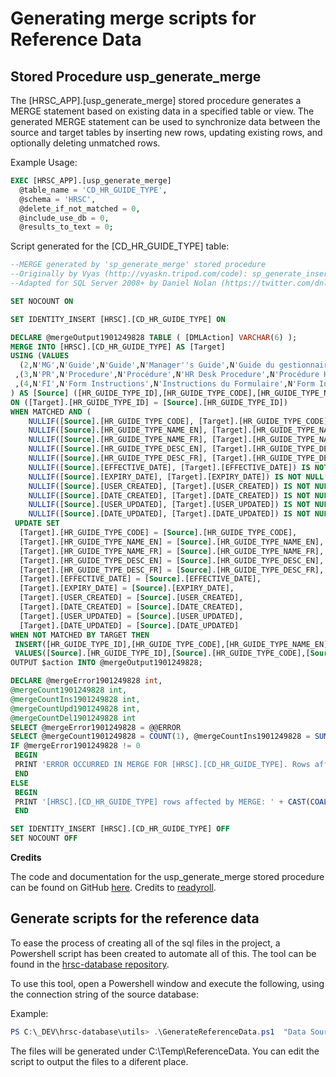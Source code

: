 # Generating merge scripts for Reference Data


## Stored Procedure usp_generate_merge
The [HRSC_APP].[usp_generate_merge] stored procedure generates a MERGE statement based on existing data in a specified table or view. The generated MERGE statement can be used to synchronize data between the source and target tables by inserting new rows, updating existing rows, and optionally deleting unmatched rows.

Example Usage:
```SQL
EXEC [HRSC_APP].[usp_generate_merge]
  @table_name = 'CD_HR_GUIDE_TYPE',
  @schema = 'HRSC',
  @delete_if_not_matched = 0,
  @include_use_db = 0,
  @results_to_text = 0; 
```


Script generated for the [CD_HR_GUIDE_TYPE] table:

```SQL 
--MERGE generated by 'sp_generate_merge' stored procedure
--Originally by Vyas (http://vyaskn.tripod.com/code): sp_generate_inserts (build 22)
--Adapted for SQL Server 2008+ by Daniel Nolan (https://twitter.com/dnlnln)

SET NOCOUNT ON

SET IDENTITY_INSERT [HRSC].[CD_HR_GUIDE_TYPE] ON

DECLARE @mergeOutput1901249828 TABLE ( [DMLAction] VARCHAR(6) );
MERGE INTO [HRSC].[CD_HR_GUIDE_TYPE] AS [Target]
USING (VALUES
  (2,N'MG',N'Guide',N'Guide',N'Manager''s Guide',N'Guide du gestionnaire',NULL,NULL,N'Jan  9 2013  3:08PM','2013-01-09T15:08:59.977',NULL,NULL)
 ,(3,N'PR',N'Procedure',N'Procédure',N'HR Desk Procedure',N'Procédure HR',NULL,NULL,N'Jan  9 2013  3:10PM','2013-01-09T15:10:30.047',NULL,NULL)
 ,(4,N'FI',N'Form Instructions',N'Instructions du Formulaire',N'Form Instructions',N'Instructions du Formulaire',NULL,NULL,N'system','2021-02-05T07:35:50.540',NULL,NULL)
) AS [Source] ([HR_GUIDE_TYPE_ID],[HR_GUIDE_TYPE_CODE],[HR_GUIDE_TYPE_NAME_EN],[HR_GUIDE_TYPE_NAME_FR],[HR_GUIDE_TYPE_DESC_EN],[HR_GUIDE_TYPE_DESC_FR],[EFFECTIVE_DATE],[EXPIRY_DATE],[USER_CREATED],[DATE_CREATED],[USER_UPDATED],[DATE_UPDATED])
ON ([Target].[HR_GUIDE_TYPE_ID] = [Source].[HR_GUIDE_TYPE_ID])
WHEN MATCHED AND (
	NULLIF([Source].[HR_GUIDE_TYPE_CODE], [Target].[HR_GUIDE_TYPE_CODE]) IS NOT NULL OR NULLIF([Target].[HR_GUIDE_TYPE_CODE], [Source].[HR_GUIDE_TYPE_CODE]) IS NOT NULL OR 
	NULLIF([Source].[HR_GUIDE_TYPE_NAME_EN], [Target].[HR_GUIDE_TYPE_NAME_EN]) IS NOT NULL OR NULLIF([Target].[HR_GUIDE_TYPE_NAME_EN], [Source].[HR_GUIDE_TYPE_NAME_EN]) IS NOT NULL OR 
	NULLIF([Source].[HR_GUIDE_TYPE_NAME_FR], [Target].[HR_GUIDE_TYPE_NAME_FR]) IS NOT NULL OR NULLIF([Target].[HR_GUIDE_TYPE_NAME_FR], [Source].[HR_GUIDE_TYPE_NAME_FR]) IS NOT NULL OR 
	NULLIF([Source].[HR_GUIDE_TYPE_DESC_EN], [Target].[HR_GUIDE_TYPE_DESC_EN]) IS NOT NULL OR NULLIF([Target].[HR_GUIDE_TYPE_DESC_EN], [Source].[HR_GUIDE_TYPE_DESC_EN]) IS NOT NULL OR 
	NULLIF([Source].[HR_GUIDE_TYPE_DESC_FR], [Target].[HR_GUIDE_TYPE_DESC_FR]) IS NOT NULL OR NULLIF([Target].[HR_GUIDE_TYPE_DESC_FR], [Source].[HR_GUIDE_TYPE_DESC_FR]) IS NOT NULL OR 
	NULLIF([Source].[EFFECTIVE_DATE], [Target].[EFFECTIVE_DATE]) IS NOT NULL OR NULLIF([Target].[EFFECTIVE_DATE], [Source].[EFFECTIVE_DATE]) IS NOT NULL OR 
	NULLIF([Source].[EXPIRY_DATE], [Target].[EXPIRY_DATE]) IS NOT NULL OR NULLIF([Target].[EXPIRY_DATE], [Source].[EXPIRY_DATE]) IS NOT NULL OR 
	NULLIF([Source].[USER_CREATED], [Target].[USER_CREATED]) IS NOT NULL OR NULLIF([Target].[USER_CREATED], [Source].[USER_CREATED]) IS NOT NULL OR 
	NULLIF([Source].[DATE_CREATED], [Target].[DATE_CREATED]) IS NOT NULL OR NULLIF([Target].[DATE_CREATED], [Source].[DATE_CREATED]) IS NOT NULL OR 
	NULLIF([Source].[USER_UPDATED], [Target].[USER_UPDATED]) IS NOT NULL OR NULLIF([Target].[USER_UPDATED], [Source].[USER_UPDATED]) IS NOT NULL OR 
	NULLIF([Source].[DATE_UPDATED], [Target].[DATE_UPDATED]) IS NOT NULL OR NULLIF([Target].[DATE_UPDATED], [Source].[DATE_UPDATED]) IS NOT NULL) THEN
 UPDATE SET
  [Target].[HR_GUIDE_TYPE_CODE] = [Source].[HR_GUIDE_TYPE_CODE], 
  [Target].[HR_GUIDE_TYPE_NAME_EN] = [Source].[HR_GUIDE_TYPE_NAME_EN], 
  [Target].[HR_GUIDE_TYPE_NAME_FR] = [Source].[HR_GUIDE_TYPE_NAME_FR], 
  [Target].[HR_GUIDE_TYPE_DESC_EN] = [Source].[HR_GUIDE_TYPE_DESC_EN], 
  [Target].[HR_GUIDE_TYPE_DESC_FR] = [Source].[HR_GUIDE_TYPE_DESC_FR], 
  [Target].[EFFECTIVE_DATE] = [Source].[EFFECTIVE_DATE], 
  [Target].[EXPIRY_DATE] = [Source].[EXPIRY_DATE], 
  [Target].[USER_CREATED] = [Source].[USER_CREATED], 
  [Target].[DATE_CREATED] = [Source].[DATE_CREATED], 
  [Target].[USER_UPDATED] = [Source].[USER_UPDATED], 
  [Target].[DATE_UPDATED] = [Source].[DATE_UPDATED]
WHEN NOT MATCHED BY TARGET THEN
 INSERT([HR_GUIDE_TYPE_ID],[HR_GUIDE_TYPE_CODE],[HR_GUIDE_TYPE_NAME_EN],[HR_GUIDE_TYPE_NAME_FR],[HR_GUIDE_TYPE_DESC_EN],[HR_GUIDE_TYPE_DESC_FR],[EFFECTIVE_DATE],[EXPIRY_DATE],[USER_CREATED],[DATE_CREATED],[USER_UPDATED],[DATE_UPDATED])
 VALUES([Source].[HR_GUIDE_TYPE_ID],[Source].[HR_GUIDE_TYPE_CODE],[Source].[HR_GUIDE_TYPE_NAME_EN],[Source].[HR_GUIDE_TYPE_NAME_FR],[Source].[HR_GUIDE_TYPE_DESC_EN],[Source].[HR_GUIDE_TYPE_DESC_FR],[Source].[EFFECTIVE_DATE],[Source].[EXPIRY_DATE],[Source].[USER_CREATED],[Source].[DATE_CREATED],[Source].[USER_UPDATED],[Source].[DATE_UPDATED])
OUTPUT $action INTO @mergeOutput1901249828;

DECLARE @mergeError1901249828 int,
@mergeCount1901249828 int,
@mergeCountIns1901249828 int,
@mergeCountUpd1901249828 int,
@mergeCountDel1901249828 int
SELECT @mergeError1901249828 = @@ERROR
SELECT @mergeCount1901249828 = COUNT(1), @mergeCountIns1901249828 = SUM(IIF([DMLAction] = 'INSERT', 1, 0)), @mergeCountUpd1901249828 = SUM(IIF([DMLAction] = 'UPDATE', 1, 0)), @mergeCountDel1901249828 = SUM (IIF([DMLAction] = 'DELETE', 1, 0)) FROM @mergeOutput1901249828
IF @mergeError1901249828 != 0
 BEGIN
 PRINT 'ERROR OCCURRED IN MERGE FOR [HRSC].[CD_HR_GUIDE_TYPE]. Rows affected: ' + CAST(@mergeCount1901249828 AS VARCHAR(100)); -- SQL should always return zero rows affected
 END
ELSE
 BEGIN
 PRINT '[HRSC].[CD_HR_GUIDE_TYPE] rows affected by MERGE: ' + CAST(COALESCE(@mergeCount1901249828,0) AS VARCHAR(100)) + ' (Inserted: ' + CAST(COALESCE(@mergeCountIns1901249828,0) AS VARCHAR(100)) + '; Updated: ' + CAST(COALESCE(@mergeCountUpd1901249828,0) AS VARCHAR(100)) + '; Deleted: ' + CAST(COALESCE(@mergeCountDel1901249828,0) AS VARCHAR(100)) + ')' ;
 END

SET IDENTITY_INSERT [HRSC].[CD_HR_GUIDE_TYPE] OFF
SET NOCOUNT OFF
```

**Credits**

The code and documentation for the usp_generate_merge stored procedure can be found on GitHub [here](https://github.com/readyroll/generate-sql-merge/tree/master). Credits to [readyroll](https://github.com/readyroll).


## Generate scripts for the reference data

To ease the process of creating all of the sql files in the project, a Powershell script has been created to automate all of this. The tool can be found in the [hrsc-database repository](https://dev.azure.com/ESDC-HRSC-Apps/HRSC/_git/hrsc-database?path=/utils/GenerateReferenceData.ps1).

To use this tool, open a Powershell window and execute the following, using the connection string of the source database:

Example:
```Powershell
PS C:\_DEV\hrsc-database\utils> .\GenerateReferenceData.ps1  "Data Source=localhost\SQLEXPRESS;Initial Catalog=HRSC;Integrated Security=true;"
```

The files will be generated under C:\Temp\ReferenceData. You can edit the script to output the files to a diferent place.